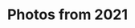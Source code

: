 ---
layout: photo_set
title: Photos from 2021
permalink: /photography/2021/

photos:
    set: 2021
    size: 18
---